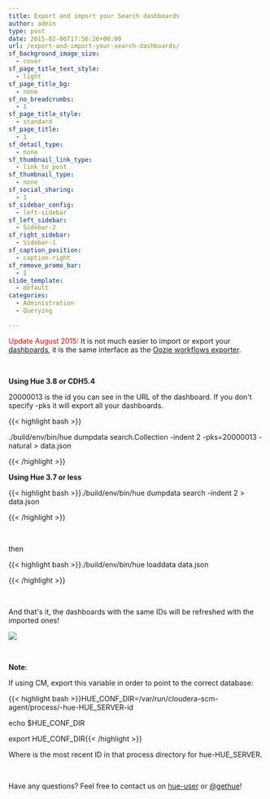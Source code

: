 ```yaml
---
title: Export and import your Search dashboards
author: admin
type: post
date: 2015-02-06T17:56:26+00:00
url: /export-and-import-your-search-dashboards/
sf_background_image_size:
  - cover
sf_page_title_text_style:
  - light
sf_page_title_bg:
  - none
sf_no_breadcrumbs:
  - 1
sf_page_title_style:
  - standard
sf_page_title:
  - 1
sf_detail_type:
  - none
sf_thumbnail_link_type:
  - link_to_post
sf_thumbnail_type:
  - none
sf_social_sharing:
  - 1
sf_sidebar_config:
  - left-sidebar
sf_left_sidebar:
  - Sidebar-2
sf_right_sidebar:
  - Sidebar-1
sf_caption_position:
  - caption-right
sf_remove_promo_bar:
  - 1
slide_template:
  - default
categories:
  - Administration
  - Querying

---
```

<span style="color: #ff0000;">Update August 2015</span>: It is not much easier to import or export your [dashboards][1], it is the same interface as the [Oozie workflows exporter][2].

&nbsp;

**Using Hue 3.8 or CDH5.4**

20000013 is the id you can see in the URL of the dashboard. If you don't specify -pks it will export all your dashboards.

{{< highlight bash >}}

./build/env/bin/hue dumpdata search.Collection -indent 2 -pks=20000013 -natural > data.json

{{< /highlight >}}

**Using Hue 3.7 or less**

{{< highlight bash >}}./build/env/bin/hue dumpdata search -indent 2 > data.json

{{< /highlight >}}

&nbsp;

then

{{< highlight bash >}}./build/env/bin/hue loaddata data.json

{{< /highlight >}}

&nbsp;

And that's it, the dashboards with the same IDs will be refreshed with the imported ones!

[<img src="https://cdn.gethue.com/uploads/2015/02/search-dashboard-list-1024x298.png" />][3]

&nbsp;

**Note**:

If using CM, export this variable in order to point to the correct database:

{{< highlight bash >}}HUE_CONF_DIR=/var/run/cloudera-scm-agent/process/-hue-HUE_SERVER-id

echo $HUE_CONF_DIR

export HUE_CONF_DIR{{< /highlight >}}

Where <id> is the most recent ID in that process directory for hue-HUE_SERVER.

&nbsp;

Have any questions? Feel free to contact us on [hue-user][4] or [@gethue][5]!

 [1]: https://gethue.com/hadoop-search-dynamic-search-dashboards-with-solr
 [2]: https://gethue.com/exporting-and-importing-oozie-workflows/
 [3]: https://cdn.gethue.com/uploads/2015/02/search-dashboard-list.png
 [4]: http://groups.google.com/a/cloudera.org/group/hue-user
 [5]: https://twitter.com/gethue

